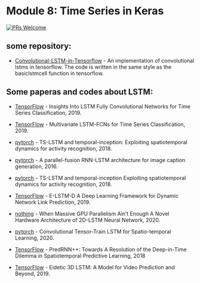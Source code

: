 # Module 8: Time Series in Keras

[![PRs Welcome](https://img.shields.io/badge/PRs-welcome-brightgreen.svg?style=flat-square)](http://makeapullrequest.com)


## some repository:
* [Convolutional-LSTM-in-Tensorflow](https://github.com/loliverhennigh/Convolutional-LSTM-in-Tensorflow) - 
An implementation of convolutional lstms in tensorflow. The code is written in the same style as the basiclstmcell function in tensorflow.

## Some paperas and codes about LSTM:

* [TensorFlow](https://github.com/houshd/LSTM-FCN) - Insights Into LSTM Fully Convolutional Networks for Time Series Classification, 2019.

* [TensorFlow](https://github.com/titu1994/MLSTM-FCN) - Multivariate LSTM-FCNs for Time Series Classification, 2019.

* [pytorch](https://github.com/olivesgatech/TS-LSTM-and-Temporal-Inception) - TS-LSTM and temporal-inception: Exploiting spatiotemporal dynamics for activity recognition, 2018.

* [pytorch](https://github.com/karpathy/neuraltalk) - A parallel-fusion RNN-LSTM architecture for image caption generation, 2016.

* [pytorch](https://github.com/olivesgatech/TS-LSTM-and-Temporal-Inception) - TS-LSTM and temporal-inception Exploiting spatiotemporal dynamics for activity recognition, 2018.

* [TensorFlow](https://github.com/jianz94/e-lstm-d) - E-LSTM-D A Deep Learning Framework for Dynamic Network Link Prediction, 2019.

* [nothing](https://github.com/tukl-msd/hls-2dlstm) - When Massive GPU Parallelism Ain’t Enough A Novel Hardware Architecture of 2D-LSTM Neural Network, 2020.

* [pytorch](https://github.com/NVlabs/conv-tt-lstm) - Convolutional Tensor-Train LSTM for Spatio-temporal Learning, 2020.

* [TensorFlow](https://github.com/Yunbo426/predrnn-pp) - PredRNN++: Towards A Resolution of the Deep-in-Time Dilemma in Spatiotemporal Predictive Learning, 2018

* [TensorFlow](https://github.com/google/e3d_lstm) - Eidetic 3D LSTM: A Model for Video Prediction and Beyond, 2019.

